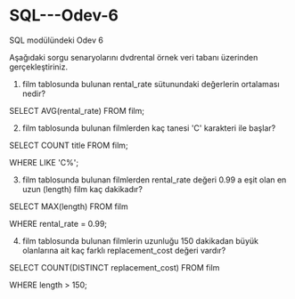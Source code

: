 # SQL---Odev-6
SQL modülündeki Odev 6

Aşağıdaki sorgu senaryolarını dvdrental örnek veri tabanı üzerinden gerçekleştiriniz.

1. film tablosunda bulunan rental_rate sütunundaki değerlerin ortalaması nedir?

SELECT AVG(rental_rate) FROM film;

2. film tablosunda bulunan filmlerden kaç tanesi 'C' karakteri ile başlar?

SELECT COUNT title FROM film;

WHERE LIKE 'C%';

3. film tablosunda bulunan filmlerden rental_rate değeri 0.99 a eşit olan en uzun (length) film kaç dakikadır?

SELECT MAX(length) FROM film

WHERE rental_rate = 0.99;

4. film tablosunda bulunan filmlerin uzunluğu 150 dakikadan büyük olanlarına ait kaç farklı replacement_cost değeri vardır?

SELECT COUNT(DISTINCT replacement_cost) FROM film

WHERE length > 150;
